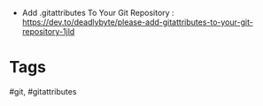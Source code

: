 - Add .gitattributes To Your Git Repository :  https://dev.to/deadlybyte/please-add-gitattributes-to-your-git-repository-1jld
# Tags

#git, #gitattributes